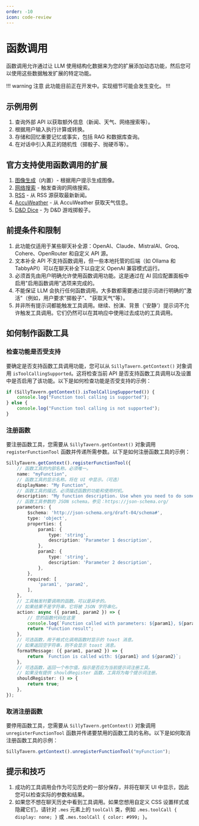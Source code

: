 ```yaml
---
order: -10
icon: code-review
---
```


# 函数调用

函数调用允许通过让 LLM 使用结构化数据来为您的扩展添加动态功能，然后您可以使用这些数据触发扩展的特定功能。

!!! warning 注意
此功能目前正在开发中。实现细节可能会发生变化。
!!!

## 示例用例

1. 查询外部 API 以获取额外信息（新闻、天气、网络搜索等）。
2. 根据用户输入执行计算或转换。
3. 存储和回忆重要记忆或事实，包括 RAG 和数据库查询。
4. 在对话中引入真正的随机性（掷骰子、抛硬币等）。

## 官方支持使用函数调用的扩展

1. [图像生成](/extensions/Stable-Diffusion.md)（内置）- 根据用户提示生成图像。
2. [网络搜索](/extensions/WebSearch.md) - 触发查询的网络搜索。
3. [RSS](https://github.com/SillyTavern/Extension-RSS/) - 从 RSS 源获取最新新闻。
4. [AccuWeather](https://github.com/SillyTavern/Extension-AccuWeather) - 从 AccuWeather 获取天气信息。
5. [D&D Dice](https://github.com/SillyTavern/Extension-Dice) - 为 D&D 游戏掷骰子。

## 前提条件和限制

1. 此功能仅适用于某些聊天补全源：OpenAI、Claude、MistralAI、Groq、Cohere、OpenRouter 和自定义 API 源。
2. 文本补全 API 不支持函数调用，但一些本地托管的后端（如 Ollama 和 TabbyAPI）可以在聊天补全下以自定义 OpenAI 兼容模式运行。
3. 必须首先由用户明确允许使用函数调用功能。这是通过在 AI 回应配置面板中启用"启用函数调用"选项来完成的。
4. 不能保证 LLM 会执行任何函数调用。大多数都需要通过提示词进行明确的"激活"（例如，用户要求"掷骰子"、"获取天气"等）。
5. 并非所有提示词都能触发工具调用。继续、扮演、背景（'安静'）提示词不允许触发工具调用。它们仍然可以在其响应中使用过去成功的工具调用。

## 如何制作函数工具

### 检查功能是否受支持

要确定是否支持函数工具调用功能，您可以从 `SillyTavern.getContext()` 对象调用 `isToolCallingSupported`。这将检查当前 API 是否支持函数工具调用以及设置中是否启用了该功能。以下是如何检查功能是否受支持的示例：

```ts
if (SillyTavern.getContext().isToolCallingSupported()) {
    console.log("Function tool calling is supported");
} else {
    console.log("Function tool calling is not supported");
}
```

### 注册函数

要注册函数工具，您需要从 `SillyTavern.getContext()` 对象调用 `registerFunctionTool` 函数并传递所需参数。以下是如何注册函数工具的示例：

```ts
SillyTavern.getContext().registerFunctionTool({
    // 函数工具的内部名称。必须唯一。
    name: "myFunction",
    // 函数工具的显示名称。将在 UI 中显示。（可选）
    displayName: "My Function",
    // 函数工具的描述。必须描述函数的功能和使用时机。
    description: "My function description. Use when you need to do something.",
    // 函数工具参数的 JSON schema。参见：https://json-schema.org/
    parameters: {
        $schema: 'http://json-schema.org/draft-04/schema#',
        type: 'object',
        properties: {
            param1: {
                type: 'string',
                description: 'Parameter 1 description',
            },
            param2: {
                type: 'string',
                description: 'Parameter 2 description',
            },
        },
        required: [
            'param1', 'param2',
        ],
    },
    // 工具触发时要调用的函数。可以是异步的。
    // 如果结果不是字符串，它将被 JSON 字符串化。
    action: async ({ param1, param2 }) => {
        // 您的函数代码在这里
        console.log(`Function called with parameters: ${param1}, ${param2}`);
        return "Function result";
    },
    // 可选函数，用于格式化调用函数时显示的 toast 消息。
    // 如果返回空字符串，则不会显示 toast 消息。
    formatMessage: ({ param1, param2 }) => {
        return `Function is called with: ${param1} and ${param2}`;
    },
    // 可选函数，返回一个布尔值，指示是否应为当前提示词注册工具。
    // 如果没有提供 shouldRegister 函数，工具将为每个提示词注册。
    shouldRegister: () => {
        return true;
    },
});
```

### 取消注册函数

要停用函数工具，您需要从 `SillyTavern.getContext()` 对象调用 `unregisterFunctionTool` 函数并传递要禁用的函数工具的名称。以下是如何取消注册函数工具的示例：

```ts
SillyTavern.getContext().unregisterFunctionTool("myFunction");
```

## 提示和技巧

1. 成功的工具调用会作为可见历史的一部分保存，并将在聊天 UI 中显示，因此您可以检查实际的参数和结果。
2. 如果您不想在聊天历史中看到工具调用。如果您想用自定义 CSS 设置样式或隐藏它们，请针对 `.mes` 元素上的 `toolCall` 类，例如 `.mes.toolCall { display: none; }` 或 `.mes.toolCall { color: #999; }`。
